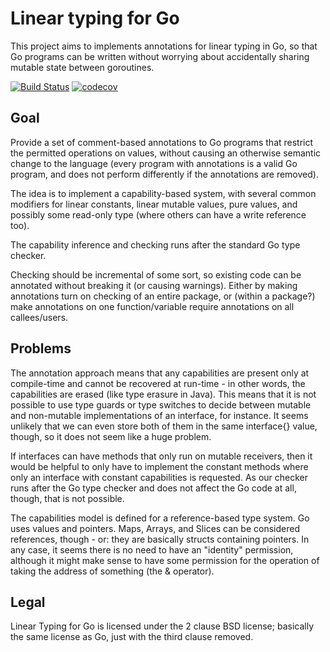 # Linear typing for Go

This project aims to implements annotations for linear typing in Go, so that
Go programs can be written without worrying about accidentally sharing mutable
state between goroutines.

[![Build Status](https://travis-ci.org/julian-klode/lingolang.svg?branch=master)](https://travis-ci.org/julian-klode/lingolang)
[![codecov](https://codecov.io/gh/julian-klode/lingolang/branch/master/graph/badge.svg)](https://codecov.io/gh/julian-klode/lingolang)

## Goal

Provide a set of comment-based annotations to Go programs that restrict the
permitted operations on values, without causing an otherwise semantic change
to the language (every program with annotations is a valid Go program, and
does not perform differently if the annotations are removed).

The idea is to implement a capability-based system, with several common
modifiers for linear constants, linear mutable values, pure values, and
possibly some read-only type (where others can have a write reference too).

The capability inference and checking runs after the standard Go type checker.

Checking should be incremental of some sort, so existing code can be annotated
without breaking it (or causing warnings). Either by making annotations turn on
checking of an entire package, or (within a package?) make annotations on one
function/variable require annotations on all callees/users.

## Problems

The annotation approach means that any capabilities are present only at
compile-time and cannot be recovered at run-time - in other words, the
capabilities are erased (like type erasure in Java). This means that it
is not possible to use type guards or type switches to decide between mutable
and non-mutable implementations of an interface, for instance. It seems unlikely
that we can even store both of them in the same interface{} value, though, so
it does not seem like a huge problem.

If interfaces can have methods that only run on mutable receivers, then it
would be helpful to only have to implement the constant methods where only
an interface with constant capabilities is requested. As our checker runs after
the Go type checker and does not affect the Go code at all, though, that is
not possible.

The capabilities model is defined for a reference-based type system. Go uses
values and pointers. Maps, Arrays, and Slices can be considered references,
though - or: they are basically structs containing pointers. In any case, it
seems there is no need to have an "identity" permission, although it might
make sense to have some permission for the operation of taking the address of
something (the & operator).

## Legal
Linear Typing for Go is licensed under the 2 clause BSD license; basically the
same license as Go, just with the third clause removed.
